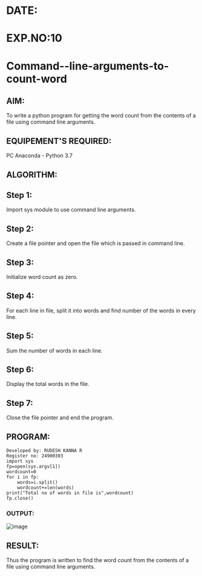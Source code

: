 # DATE:
# EXP.NO:10
# Command--line-arguments-to-count-word
## AIM:
To write a python program for getting the word count from the contents of a file using command line arguments.
## EQUIPEMENT'S REQUIRED: 
PC
Anaconda - Python 3.7
## ALGORITHM: 
## Step 1:
Import sys module to use command line arguments.

## Step 2:
Create a file pointer and open the file which is passed in command line.

## Step 3:
Initialize word count as zero.

## Step 4:
For each line in file, split it into words and find number of the words in every line.

## Step 5:
Sum the number of words in each line.

## Step 6:
Display the total words in the file.

## Step 7:
Close the file pointer and end the program.

## PROGRAM:
```
Developed by: RUDESH KANNA R
Register no: 24900303
import sys
fp=open(sys.argv[1])
wordcount=0
for i in fp:
    words=i.split()
    wordcount+=len(words)
print("Total no of words in file is",wordcount)
fp.close()

```
### OUTPUT:
![image](https://github.com/user-attachments/assets/44565b8a-78f3-4da3-932e-ecdaa3e01961)

## RESULT:
Thus the program is written to find the word count from the contents of a file using command line arguments.
